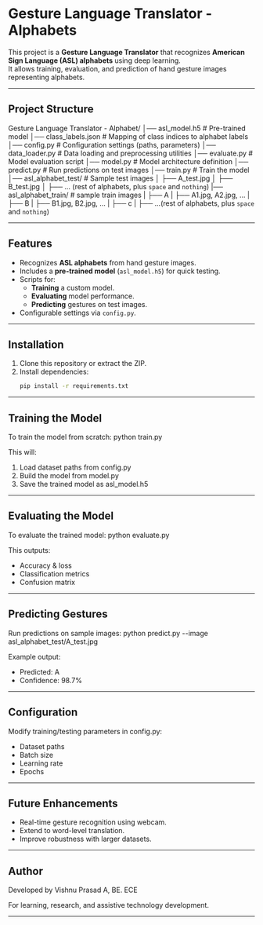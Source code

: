 # Gesture Language Translator - Alphabets

This project is a **Gesture Language Translator** that recognizes **American Sign Language (ASL) alphabets** using deep learning.  
It allows training, evaluation, and prediction of hand gesture images representing alphabets.

---

## Project Structure

Gesture Language Translator - Alphabet/
│── asl_model.h5              # Pre-trained model
│── class_labels.json         # Mapping of class indices to alphabet labels
│── config.py                 # Configuration settings (paths, parameters)
│── data_loader.py            # Data loading and preprocessing utilities
│── evaluate.py               # Model evaluation script
│── model.py                  # Model architecture definition
│── predict.py                # Run predictions on test images
│── train.py                  # Train the model
│── asl_alphabet_test/        # Sample test images
│    ├── A_test.jpg
│    ├── B_test.jpg
│    ├── ... (rest of alphabets, plus `space` and `nothing`)
|── asl_alphabet_train/       # sample train images
|    ├── A
|         ├── A1.jpg, A2.jpg, ...
|    ├──  B
|         ├── B1.jpg, B2.jpg, ...
|    ├──  c
|         ├── ...(rest of alphabets, plus `space` and `nothing`)

---

## Features

- Recognizes **ASL alphabets** from hand gesture images.
- Includes a **pre-trained model** (`asl_model.h5`) for quick testing.
- Scripts for:
  - **Training** a custom model.
  - **Evaluating** model performance.
  - **Predicting** gestures on test images.
- Configurable settings via `config.py`.

---

## Installation

1. Clone this repository or extract the ZIP.
2. Install dependencies:
   ```bash
   pip install -r requirements.txt

---

## Training the Model

To train the model from scratch:
python train.py

This will:

1. Load dataset paths from config.py
2. Build the model from model.py
3. Save the trained model as asl_model.h5

---

## Evaluating the Model

To evaluate the trained model:
python evaluate.py

This outputs:

- Accuracy & loss
- Classification metrics
- Confusion matrix

---

## Predicting Gestures

Run predictions on sample images:
python predict.py --image asl_alphabet_test/A_test.jpg

Example output:

- Predicted: A
- Confidence: 98.7%

---

## Configuration

Modify training/testing parameters in config.py:

- Dataset paths
- Batch size
- Learning rate
- Epochs

---

## Future Enhancements

- Real-time gesture recognition using webcam.
- Extend to word-level translation.
- Improve robustness with larger datasets.

---

## Author

Developed by Vishnu Prasad A, BE. ECE

For learning, research, and assistive technology development.

---

